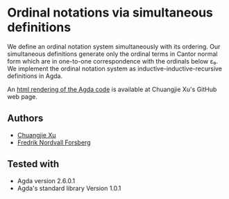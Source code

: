 # Ordinal notations via simultaneous definitions
We define an ordinal notation system simultaneously with its ordering.  Our simultaneous definitions generate only the ordinal terms in Cantor normal form which are in one-to-one correspondence with the ordinals below ε₀.  We implement the ordinal notation system as inductive-inductive-recursive definitions in Agda.

An [html rendering of the Agda code](http://cj-xu.github.io/agda/ordinals/index.html) is available at Chuangjie Xu's GitHub web page.

## Authors
- [Chuangjie Xu](http://cj-xu.github.io/)
- [Fredrik Nordvall Forsberg](https://personal.cis.strath.ac.uk/fredrik.nordvall-forsberg/)

## Tested with
- Agda version 2.6.0.1
- Agda's standard library Version 1.0.1
